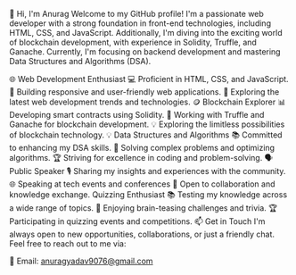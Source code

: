 👋 Hi, I'm Anurag
Welcome to my GitHub profile! I'm a passionate web developer with a strong foundation in front-end technologies, including HTML, CSS, and JavaScript. Additionally, I'm diving into the exciting world of blockchain development, with experience in Solidity, Truffle, and Ganache. Currently, I'm focusing on backend development and mastering Data Structures and Algorithms (DSA).

🌐 Web Development Enthusiast
💻 Proficient in HTML, CSS, and JavaScript.
🚀 Building responsive and user-friendly web applications.
🌟 Exploring the latest web development trends and technologies.
🪙 Blockchain Explorer
📊 Developing smart contracts using Solidity.
🔗 Working with Truffle and Ganache for blockchain development.
💡 Exploring the limitless possibilities of blockchain technology.
💡 Data Structures and Algorithms
📚 Committed to enhancing my DSA skills.
🧠 Solving complex problems and optimizing algorithms.
🏆 Striving for excellence in coding and problem-solving.
🗣️ Public Speaker
🎙️ Sharing my insights and experiences with the community.
🌐 Speaking at tech events and conferences
🤝 Open to collaboration and knowledge exchange.
 Quizzing Enthusiast
📚 Testing my knowledge across a wide range of topics.
🤔 Enjoying brain-teasing challenges and trivia.
🏆 Participating in quizzing events and competitions.
📫 Get in Touch
I'm always open to new opportunities, collaborations, or just a friendly chat. Feel free to reach out to me via:

📧 Email: anuragyadav9076@gmail.com

